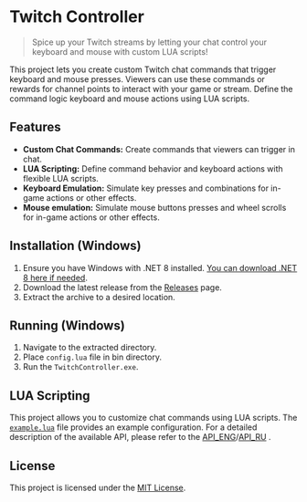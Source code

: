 # Twitch Controller

> Spice up your Twitch streams by letting your chat control your keyboard and mouse with custom LUA scripts!

This project lets you create custom Twitch chat commands that trigger keyboard and mouse presses. Viewers can use these commands or rewards for channel points to interact with your game or stream. Define the command logic keyboard and mouse actions using LUA scripts.

## Features

- **Custom Chat Commands:** Create commands that viewers can trigger in chat.
- **LUA Scripting:** Define command behavior and keyboard actions with flexible LUA scripts.
- **Keyboard Emulation:** Simulate key presses and combinations for in-game actions or other effects.
- **Mouse emulation:** Simulate mouse buttons presses and wheel scrolls for in-game actions or other effects.

## Installation (Windows)

1. Ensure you have Windows with .NET 8 installed. [You can download .NET 8 here if needed](https://dotnet.microsoft.com/en-us/download).
2. Download the latest release from the [Releases](https://github.com/MrRoxandi/TwitchController/releases) page.
3. Extract the archive to a desired location.

## Running (Windows)

1. Navigate to the extracted directory.
2. Place `config.lua` file in bin directory.
3. Run the `TwitchController.exe`.

## LUA Scripting

This project allows you to customize chat commands using LUA scripts. The [`example.lua`](TwitchController/example/example.md) file provides an example configuration. For a detailed description of the available API, please refer to the [API_ENG](TwitchController/API_ENG.md)/[API_RU](TwitchController/API_ENG.md) .

## License

This project is licensed under the [MIT License](LICENSE.txt).
